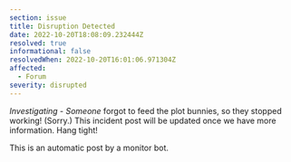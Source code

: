 ```yaml
---
section: issue
title: Disruption Detected
date: 2022-10-20T18:08:09.232444Z
resolved: true
informational: false
resolvedWhen: 2022-10-20T16:01:06.971304Z
affected:
  - Forum
severity: disrupted
---
```

*Investigating* - _Someone_ forgot to feed the plot bunnies, so they stopped working! (Sorry.) This incident post will be updated once we have more information. Hang tight!

This is an automatic post by a monitor bot.
        